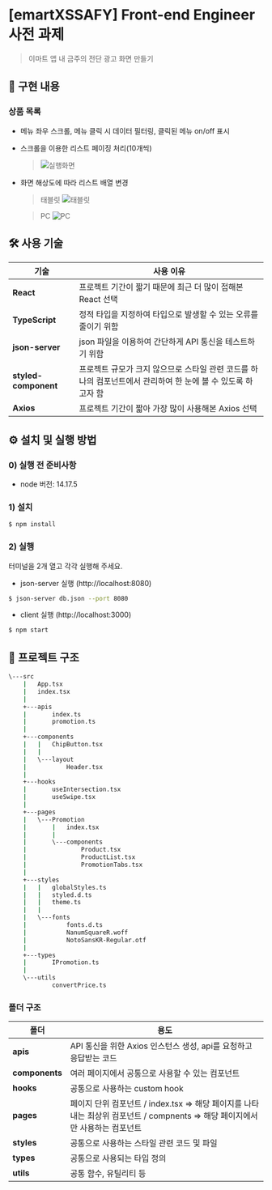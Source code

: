 # [emartXSSAFY] Front-end Engineer 사전 과제

> 이마트 앱 내 금주의 전단 광고 화면 만들기

## 🌈 구현 내용

### 상품 목록

- 메뉴 좌우 스크롤, 메뉴 클릭 시 데이터 필터링, 클릭된 메뉴 on/off 표시
- 스크롤을 이용한 리스트 페이징 처리(10개씩)

  > ![실행화면](https://user-images.githubusercontent.com/81166378/187462801-d1a299b0-fb66-49e5-97a0-21a707d06b4c.gif)

- 화면 해상도에 따라 리스트 배열 변경

  > 태블릿
  > ![태블릿](https://user-images.githubusercontent.com/81166378/187465030-0fb5852b-9645-485e-8645-a86c984db10a.png)

  > PC
  > ![PC](https://user-images.githubusercontent.com/81166378/187464430-9b53eb8b-a84e-4b1e-beca-8fb2d9b7471f.png)

## 🛠 사용 기술

| 기술                 | 사용 이유                                                                                                    |
| -------------------- | ------------------------------------------------------------------------------------------------------------ |
| **React**            | 프로젝트 기간이 짧기 때문에 최근 더 많이 접해본 React 선택                                                   |
| **TypeScript**       | 정적 타입을 지정하여 타입으로 발생할 수 있는 오류를 줄이기 위함                                              |
| **json-server**      | json 파일을 이용하여 간단하게 API 통신을 테스트하기 위함                                                     |
| **styled-component** | 프로젝트 규모가 크지 않으므로 스타일 관련 코드를 하나의 컴포넌트에서 관리하여 한 눈에 볼 수 있도록 하고자 함 |
| **Axios**            | 프로젝트 기간이 짧아 가장 많이 사용해본 Axios 선택                                                           |

## ⚙ 설치 및 실행 방법

### 0) 실행 전 준비사항

- node 버전: 14.17.5

### 1) 설치

```bash
$ npm install
```

### 2) 실행

터미널을 2개 열고 각각 실행해 주세요.

- json-server 실행 (http://localhost:8080)

```bash
$ json-server db.json --port 8080
```

- client 실행 (http://localhost:3000)

```bash
$ npm start
```

## 🌲 프로젝트 구조

```bash
\---src
    |   App.tsx
    |   index.tsx
    |
    +---apis
    |       index.ts
    |       promotion.ts
    |
    +---components
    |   |   ChipButton.tsx
    |   |
    |   \---layout
    |           Header.tsx
    |
    +---hooks
    |       useIntersection.tsx
    |       useSwipe.tsx
    |
    +---pages
    |   \---Promotion
    |       |   index.tsx
    |       |
    |       \---components
    |               Product.tsx
    |               ProductList.tsx
    |               PromotionTabs.tsx
    |
    +---styles
    |   |   globalStyles.ts
    |   |   styled.d.ts
    |   |   theme.ts
    |   |
    |   \---fonts
    |           fonts.d.ts
    |           NanumSquareR.woff
    |           NotoSansKR-Regular.otf
    |
    +---types
    |       IPromotion.ts
    |
    \---utils
            convertPrice.ts
```

### 폴더 구조

| 폴더           | 용도                                                                                                                          |
| -------------- | ----------------------------------------------------------------------------------------------------------------------------- |
| **apis**       | API 통신을 위한 Axios 인스턴스 생성, api를 요청하고 응답받는 코드                                                             |
| **components** | 여러 페이지에서 공통으로 사용할 수 있는 컴포넌트                                                                              |
| **hooks**      | 공통으로 사용하는 custom hook                                                                                                 |
| **pages**      | 페이지 단위 컴포넌트 / index.tsx => 해당 페이지를 나타내는 최상위 컴포넌트 / compnents => 해당 페이지에서만 사용하는 컴포넌트 |
| **styles**     | 공통으로 사용하는 스타일 관련 코드 및 파일                                                                                    |
| **types**      | 공통으로 사용되는 타입 정의                                                                                                   |
| **utils**      | 공통 함수, 유틸리티 등                                                                                                        |
